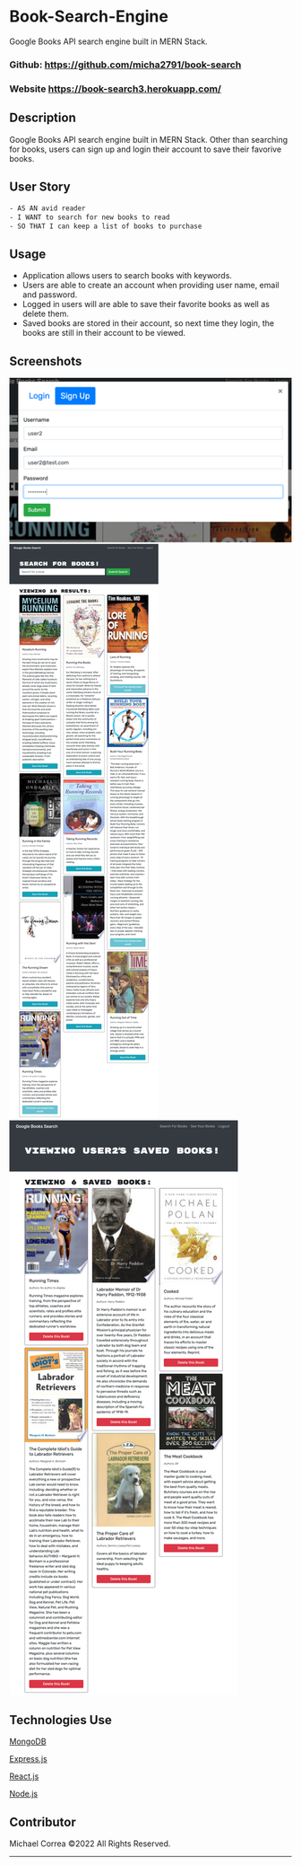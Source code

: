 # Book-Search-Engine

Google Books API search engine built in MERN Stack.

### Github: <https://github.com/micha2791/book-search>

### Website <https://book-search3.herokuapp.com/>

## Description

Google Books API search engine built in MERN Stack. Other than searching for books, users can sign up and login their account to save their favorive books.

## User Story

```
- AS AN avid reader
- I WANT to search for new books to read
- SO THAT I can keep a list of books to purchase
```

## Usage

- Application allows users to search books with keywords.
- Users are able to create an account when providing user name, email and password.
- Logged in users will are able to save their favorite books as well as delete them.
- Saved books are stored in their account, so next time they login, the books are still in their account to be viewed.

## Screenshots

![](client/src/assets/img/signup.png)
![](client/src/assets/img/search_books.png)
![](client/src/assets/img/saved_books.png)

## Technologies Use

<p><a href="https://www.mongodb.com/">MongoDB</a></p>
<p><a href="https://www.npmjs.com/package/express">Express.js</a></p>
<p><a href="https://reactjs.org/">React.js</a></p>
<p><a href="https://nodejs.org/">Node.js</a></p>

## Contributor

Michael Correa ©2022 All Rights Reserved.
- - -
